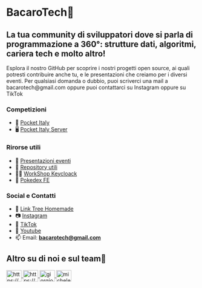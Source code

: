 # BacaroTech🍷
## La tua community di sviluppatori dove si parla di programmazione a 360°: strutture dati, algoritmi, cariera tech e molto altro!
<p>Esplora il nostro GitHub per scoprire i nostri progetti open source, ai quali potresti contribuire anche tu, e le presentazioni che creiamo per i diversi eventi. Per qualsiasi domanda o dubbio, puoi scriverci una mail a bacarotech@gmail.com oppure puoi contattarci su Instagram oppure su TikTok</p>

### Competizioni
- 🤌 [Pocket Italy](https://github.com/BacaroTech/PocketItaly) 
- 🖥️ [Pocket Italy Server](https://github.com/BacaroTech/PocketItaly-Server)

### Rirorse utili
- 🍾 [Presentazioni eventi](https://github.com/BacaroTech/Presentazioni-Eventi)
- 🥳 [Repository utili](https://github.com/BacaroTech/RepositoryUtili)
- 🧑‍🏭 [WorkShop Keycloack](https://github.com/BacaroTech/keycloak-workshop)
- 🐶 [Pokedex FE](https://github.com/BacaroTech/pokedex-frontend)

### Social e Contatti
- 🌳 [Link Tree Homemade](https://bacarotech.github.io/)
- 📷 [Instagram](https://www.instagram.com/bacarotech23/)
- 🎵 [TikTok](https://www.tiktok.com/@bacarotech)
- 🎥 [Youtube](https://www.youtube.com/@Bacarotech)
- 📫 Email: **bacarotech@gmail.com**

## Altro su di noi e sul team🍷
<p align="left">
  <a href="https://bacarotech.github.io/" target="blank" alt="Blog Bacarotech">
    <img align="center" src="https://raw.githubusercontent.com/rahuldkjain/github-profile-readme-generator/master/src/images/icons/Social/devto.svg" alt="https://bacarotech.github.io/" height="30" width="40" />
  </a>
  <a href="www.instagram.com/bacarotech23/" target="blank" alt="Instagram Bacarotech">
    <img align="center" src="https://raw.githubusercontent.com/rahuldkjain/github-profile-readme-generator/master/src/images/icons/Social/instagram.svg"     alt="https://www.instagram.com/bacarotech23/" height="30" width="40" />
  </a>
  <a href="https://www.linkedin.com/in/giorgiobasile00/" target="blank" alt="Giorgio Basile">
    <img align="center" src="https://raw.githubusercontent.com/rahuldkjain/github-profile-readme-generator/master/src/images/icons/Social/linked-in-alt.svg" alt="giorgio-basile-382430170" height="30" width="40" />
  </a>
  <a href="https://linkedin.com/in/michele-scarpa-90-arco" target="blank" alt="Michele Scarpa">
    <img align="center" src="https://raw.githubusercontent.com/rahuldkjain/github-profile-readme-generator/master/src/images/icons/Social/linked-in-alt.svg" alt="michele-scarpa-90-arco" height="30" width="40" />
  </a>
</p>

